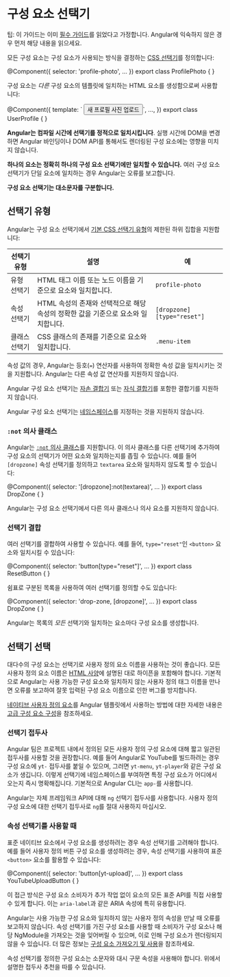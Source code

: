 # 구성 요소 선택기

팁: 이 가이드는 이미 [필수 가이드](essentials)를 읽었다고 가정합니다. Angular에 익숙하지 않은 경우 먼저 해당 내용을 읽으세요.

모든 구성 요소는 구성 요소가 사용되는 방식을 결정하는 [CSS 선택기](https://developer.mozilla.org/docs/Web/CSS/CSS_selectors)를 정의합니다:

<docs-code language="angular-ts" highlight="[2]">
@Component({
  selector: 'profile-photo',
  ...
})
export class ProfilePhoto { }
</docs-code>

구성 요소는 _다른_ 구성 요소의 템플릿에 일치하는 HTML 요소를 생성함으로써 사용합니다:

<docs-code language="angular-ts" highlight="[3]">
@Component({
  template: `
    <profile-photo />
    <button>새 프로필 사진 업로드</button>`,
  ...,
})
export class UserProfile { }
</docs-code>

**Angular는 컴파일 시간에 선택기를 정적으로 일치시킵니다**. 실행 시간에 DOM을 변경하면 Angular 바인딩이나 DOM API를 통해서도 렌더링된 구성 요소에는 영향을 미치지 않습니다.

**하나의 요소는 정확히 하나의 구성 요소 선택기에만 일치할 수 있습니다.** 여러 구성 요소 선택기가 단일 요소에 일치하는 경우 Angular는 오류를 보고합니다.

**구성 요소 선택기는 대소문자를 구분합니다.**

## 선택기 유형

Angular는 구성 요소 선택기에서 [기본 CSS 선택기 유형](https://developer.mozilla.org/docs/Web/CSS/CSS_Selectors)의 제한된 하위 집합을 지원합니다:

| **선택기 유형**  | **설명**                                                                                                    | **예**                       |
| ----------------- | ------------------------------------------------------------------------------------------------------------ | ---------------------------- |
| 유형 선택기      | HTML 태그 이름 또는 노드 이름을 기준으로 요소와 일치합니다.                                               | `profile-photo`              |
| 속성 선택기      | HTML 속성의 존재와 선택적으로 해당 속성의 정확한 값을 기준으로 요소와 일치합니다.                        | `[dropzone]` `[type="reset"]` |
| 클래스 선택기     | CSS 클래스의 존재를 기준으로 요소와 일치합니다.                                                           | `.menu-item`                 |

속성 값의 경우, Angular는 등호(`=`) 연산자를 사용하여 정확한 속성 값을 일치시키는 것을 지원합니다. Angular는 다른 속성 값 연산자를 지원하지 않습니다.

Angular 구성 요소 선택기는 [자손 결합기](https://developer.mozilla.org/docs/Web/CSS/Descendant_combinator) 또는 [자식 결합기](https://developer.mozilla.org/docs/Web/CSS/Child_combinator)를 포함한 결합기를 지원하지 않습니다.

Angular 구성 요소 선택기는 [네임스페이스](https://developer.mozilla.org/docs/Web/SVG/Namespaces_Crash_Course)를 지정하는 것을 지원하지 않습니다.

### `:not` 의사 클래스

Angular는 [`:not` 의사 클래스](https://developer.mozilla.org/docs/Web/CSS/:not)를 지원합니다. 이 의사 클래스를 다른 선택기에 추가하여 구성 요소의 선택기가 어떤 요소와 일치하는지를 좁힐 수 있습니다. 예를 들어 `[dropzone]` 속성 선택기를 정의하고 `textarea` 요소와 일치하지 않도록 할 수 있습니다:

<docs-code language="angular-ts" highlight="[2]">
@Component({
  selector: '[dropzone]:not(textarea)',
  ...
})
export class DropZone { }
</docs-code>

Angular는 구성 요소 선택기에서 다른 의사 클래스나 의사 요소를 지원하지 않습니다.

### 선택기 결합

여러 선택기를 결합하여 사용할 수 있습니다. 예를 들어, `type="reset"`인 `<button>` 요소와 일치시킬 수 있습니다:

<docs-code language="angular-ts" highlight="[2]">
@Component({
  selector: 'button[type="reset"]',
  ...
})
export class ResetButton { }
</docs-code>

쉼표로 구분된 목록을 사용하여 여러 선택기를 정의할 수도 있습니다:

<docs-code language="angular-ts" highlight="[2]">
@Component({
  selector: 'drop-zone, [dropzone]',
  ...
})
export class DropZone { }
</docs-code>

Angular는 목록의 _모든_ 선택기와 일치하는 요소마다 구성 요소를 생성합니다.

## 선택기 선택

대다수의 구성 요소는 선택기로 사용자 정의 요소 이름을 사용하는 것이 좋습니다. 모든 사용자 정의 요소 이름은 [HTML 사양](https://html.spec.whatwg.org/multipage/custom-elements.html#valid-custom-element-name)에 설명된 대로 하이픈을 포함해야 합니다. 기본적으로 Angular는 사용 가능한 구성 요소와 일치하지 않는 사용자 정의 태그 이름을 만나면 오류를 보고하여 잘못 입력된 구성 요소 이름으로 인한 버그를 방지합니다.

[네이티브 사용자 정의 요소](https://developer.mozilla.org/docs/Web/Web_Components)를 Angular 템플릿에서 사용하는 방법에 대한 자세한 내용은 [고급 구성 요소 구성](guide/components/advanced-configuration)을 참조하세요.

### 선택기 접두사

Angular 팀은 프로젝트 내에서 정의된 모든 사용자 정의 구성 요소에 대해 짧고 일관된 접두사를 사용할 것을 권장합니다. 예를 들어 Angular로 YouTube를 빌드하려는 경우 구성 요소에 `yt-` 접두사를 붙일 수 있으며, 그러면 `yt-menu`, `yt-player`와 같은 구성 요소가 생깁니다. 이렇게 선택기에 네임스페이스를 부여하면 특정 구성 요소가 어디에서 오는지 즉시 명확해집니다. 기본적으로 Angular CLI는 `app-`를 사용합니다.

Angular는 자체 프레임워크 API에 대해 `ng` 선택기 접두사를 사용합니다. 사용자 정의 구성 요소에 대한 선택기 접두사로 `ng`를 절대 사용하지 마십시오.

### 속성 선택기를 사용할 때

표준 네이티브 요소에서 구성 요소를 생성하려는 경우 속성 선택기를 고려해야 합니다. 예를 들어 사용자 정의 버튼 구성 요소를 생성하려는 경우, 속성 선택기를 사용하여 표준 `<button>` 요소를 활용할 수 있습니다:

<docs-code language="angular-ts" highlight="[2]">
@Component({
  selector: 'button[yt-upload]',
   ...
})
export class YouTubeUploadButton { }
</docs-code>

이 접근 방식은 구성 요소 소비자가 추가 작업 없이 요소의 모든 표준 API를 직접 사용할 수 있게 합니다. 이는 `aria-label`과 같은 ARIA 속성에 특히 유용합니다.

Angular는 사용 가능한 구성 요소와 일치하지 않는 사용자 정의 속성을 만날 때 오류를 보고하지 않습니다. 속성 선택기를 가진 구성 요소를 사용할 때 소비자가 구성 요소나 해당 NgModule을 가져오는 것을 잊어버릴 수 있으며, 이로 인해 구성 요소가 렌더링되지 않을 수 있습니다. 더 많은 정보는 [구성 요소 가져오기 및 사용](guide/components/importing)을 참조하세요.

속성 선택기를 정의한 구성 요소는 소문자와 대시 구문 속성을 사용해야 합니다. 위에서 설명한 접두사 추천을 따를 수 있습니다.